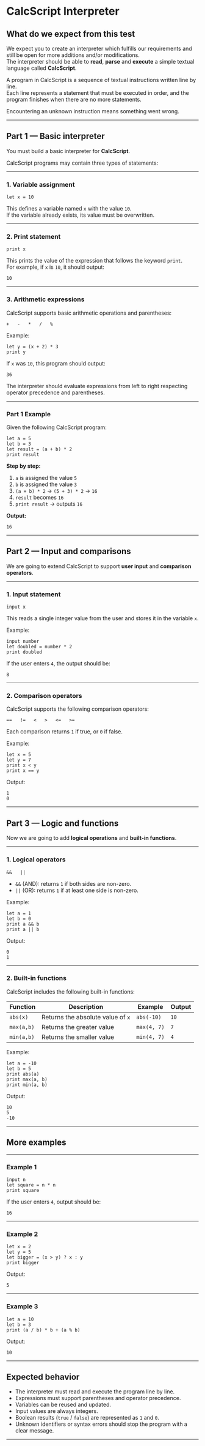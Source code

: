 # **CalcScript Interpreter**

## **What do we expect from this test**

We expect you to create an interpreter which fulfills our requirements and still be open for more additions and/or modifications.  
The interpreter should be able to **read**, **parse** and **execute** a simple textual language called **CalcScript**.

A program in CalcScript is a sequence of textual instructions written line by line.  
Each line represents a statement that must be executed in order, and the program finishes when there are no more statements.

Encountering an unknown instruction means something went wrong.

---

## **Part 1 — Basic interpreter**

You must build a basic interpreter for **CalcScript**.

CalcScript programs may contain three types of statements:

---

### 1. Variable assignment
```text
let x = 10
```
This defines a variable named `x` with the value `10`.  
If the variable already exists, its value must be overwritten.

---

### 2. Print statement
```text
print x
```
This prints the value of the expression that follows the keyword `print`.  
For example, if `x` is `10`, it should output:
```text
10
```

---

### 3. Arithmetic expressions
CalcScript supports basic arithmetic operations and parentheses:
```text
+   -   *   /   %
```

Example:
```text
let y = (x + 2) * 3
print y
```

If `x` was `10`, this program should output:
```text
36
```

The interpreter should evaluate expressions from left to right respecting operator precedence and parentheses.

---

### **Part 1 Example**

Given the following CalcScript program:

```text
let a = 5
let b = 3
let result = (a + b) * 2
print result
```

**Step by step:**
1. `a` is assigned the value `5`
2. `b` is assigned the value `3`
3. `(a + b) * 2` → `(5 + 3) * 2` → `16`
4. `result` becomes `16`
5. `print result` → outputs `16`

**Output:**
```text
16
```

---

## **Part 2 — Input and comparisons**

We are going to extend CalcScript to support **user input** and **comparison operators**.

---

### 1. Input statement
```text
input x
```
This reads a single integer value from the user and stores it in the variable `x`.

Example:
```text
input number
let doubled = number * 2
print doubled
```

If the user enters `4`, the output should be:
```text
8
```

---

### 2. Comparison operators
CalcScript supports the following comparison operators:
```text
==   !=   <   >   <=   >=
```
Each comparison returns `1` if true, or `0` if false.

Example:
```text
let x = 5
let y = 7
print x < y
print x == y
```

Output:
```text
1
0
```

---

## **Part 3 — Logic and functions**

Now we are going to add **logical operations** and **built-in functions**.

---

### 1. Logical operators
```text
&&   ||
```
- `&&` (AND): returns `1` if both sides are non-zero.  
- `||` (OR): returns `1` if at least one side is non-zero.

Example:
```text
let a = 1
let b = 0
print a && b
print a || b
```

Output:
```text
0
1
```

---

### 2. Built-in functions
CalcScript includes the following built-in functions:

| Function | Description | Example | Output |
|-----------|--------------|----------|---------|
| `abs(x)` | Returns the absolute value of `x` | `abs(-10)` | `10` |
| `max(a,b)` | Returns the greater value | `max(4, 7)` | `7` |
| `min(a,b)` | Returns the smaller value | `min(4, 7)` | `4` |

Example:
```text
let a = -10
let b = 5
print abs(a)
print max(a, b)
print min(a, b)
```

Output:
```text
10
5
-10
```

---

## **More examples**

---

### **Example 1**
```text
input n
let square = n * n
print square
```

If the user enters `4`, output should be:
```text
16
```

---

### **Example 2**
```text
let x = 2
let y = 5
let bigger = (x > y) ? x : y
print bigger
```

Output:
```text
5
```

---

### **Example 3**
```text
let a = 10
let b = 3
print (a / b) * b + (a % b)
```

Output:
```text
10
```

---

## **Expected behavior**

- The interpreter must read and execute the program line by line.  
- Expressions must support parentheses and operator precedence.  
- Variables can be reused and updated.  
- Input values are always integers.  
- Boolean results (`true` / `false`) are represented as `1` and `0`.  
- Unknown identifiers or syntax errors should stop the program with a clear message.

---
